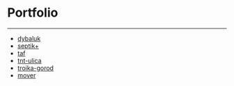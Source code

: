 <h1>Portfolio</h1>
<hr>
<ul>
  <li><a href="dybaluk">dybaluk</a></li>
  <li><a href="septik+">septik+</a></li>
  <li><a href="taf">taf</a></li>
  <li><a href="tnt-ulica">tnt-ulica</a></li>
  <li><a href="troika-gorod">troika-gorod</a></li>
  <li><a href="mover">mover</a></li>
</ul>